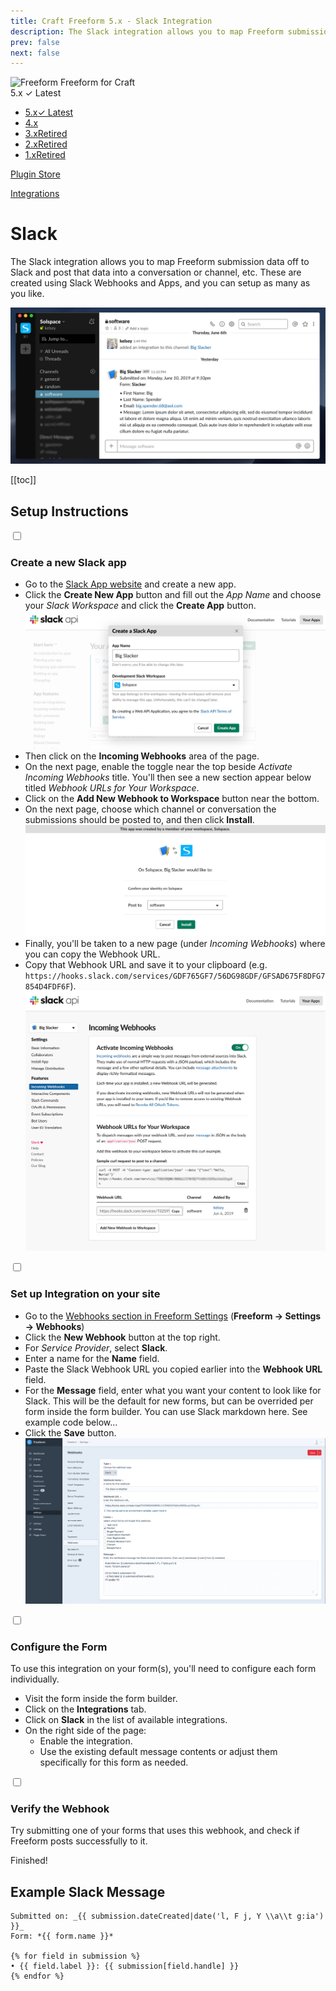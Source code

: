 ```yaml
---
title: Craft Freeform 5.x - Slack Integration
description: The Slack integration allows you to map Freeform submission data off to Slack and post that data into a conversation or channel, etc.
prev: false
next: false
---
```


<meta property="og:image" content="https://docs.solspace.com/extras/social/craft/freeform/freeform.png" />

<div id="pr-heading">
    <img src="https://docs.solspace.com/extras/icons/products/freeform-icon.png" alt="Freeform" class="pr-image">
    <span class="pr-name">Freeform</span>
    <span class="pr-category">for Craft</span>
    <div class="pr-v-wrapper">
        <div class="pr-v">
            <span class="pr-v-v">5.x</span>
            <span class="pr-v-type pr-latest">✓ Latest</span>
            <span class="pr-v-arrow arrow down"></span>
        </div>
        <ul class="pr-v-list">
            <li><a href="/craft/freeform/v5/">5.x<span class="pr-v-type pr-latest">✓ Latest</span></a></li>
            <li><a href="/craft/freeform/v4/">4.x</a></li>
            <li><a href="/craft/freeform/v3/">3.x<span class="pr-v-type pr-retired">Retired</span></a></li>
            <li><a href="/craft/freeform/v2/">2.x<span class="pr-v-type pr-retired">Retired</span></a></li>
            <li><a href="/craft/freeform/v1/">1.x<span class="pr-v-type pr-retired">Retired</span></a></li>
        </ul>
    </div>
    <div class="pr-buy">
        <a href="https://plugins.craftcms.com/freeform" class="button button-blue"><span class="external-url">Plugin Store</span></a>
    </div>
</div>

<span class="page-section"><a href="/craft/freeform/v5/integrations/">Integrations</a></span>

# Slack <Badge type="pro" text="Pro" />
The Slack integration allows you to map Freeform submission data off to Slack and post that data into a conversation or channel, etc. These are created using Slack Webhooks and Apps, and you can setup as many as you like.

![Slack Webhook Integration](../images/cp_settings-slack-app.png)


[[toc]]


## Setup Instructions

<div class="step">
<label for="step1"><input type="checkbox" class="step-check" id="step1">

### Create a new Slack app

</label>

- Go to the [Slack App website](https://api.slack.com/apps/new) and create a new app.
- Click the **Create New App** button and fill out the _App Name_ and choose your _Slack Workspace_ and click the **Create App** button.
    ![Slack App creation](../images/cp_settings-slack-create1.png)
- Then click on the **Incoming Webhooks** area of the page.
- On the next page, enable the toggle near the top beside _Activate Incoming Webhooks_ title. You'll then see a new section appear below titled _Webhook URLs for Your Workspace_.
- Click on the **Add New Webhook to Workspace** button near the bottom.
- On the next page, choose which channel or conversation the submissions should be posted to, and then click **Install**.
    ![Slack App creation](../images/cp_settings-slack-create2.png)
- Finally, you'll be taken to a new page (under _Incoming Webhooks_) where you can copy the Webhook URL.
- Copy that Webhook URL and save it to your clipboard (e.g. `https://hooks.slack.com/services/GDF765GF7/56DG98GDF/GFSAD675F8DFG7854D4FDF6F`).
    ![Slack App creation](../images/cp_settings-slack-create3.png)

</div>

<div class="step">
<label for="step2"><input type="checkbox" class="step-check" id="step2">

### Set up Integration on your site

</label>

- Go to the [Webhooks section in Freeform Settings](../configuration/settings/#webhooks) (**Freeform → Settings → Webhooks**)
- Click the **New Webhook** button at the top right.
- For *Service Provider*, select **Slack**.
- Enter a name for the **Name** field.
- Paste the Slack Webhook URL you copied earlier into the **Webhook URL** field.
- For the **Message** field, enter what you want your content to look like for Slack. This will be the default for new forms, but can be overrided per form inside the form builder. You can use Slack markdown here. See example code below...
- Click the **Save** button.
    ![Slack Webhook setup inside Freeform](../images/cp_settings-slack.png)

</div>

<div class="step">
<label for="step3"><input type="checkbox" class="step-check" id="step3">

### Configure the Form

</label>

To use this integration on your form(s), you'll need to configure each form individually.

- Visit the form inside the form builder.
- Click on the **Integrations** tab.
- Click on **Slack** in the list of available integrations.
- On the right side of the page:
    - Enable the integration.
    - Use the existing default message contents or adjust them specifically for this form as needed.

</div>

<div class="step">
<label for="step4"><input type="checkbox" class="step-check" id="step4">

### Verify the Webhook

</label>

Try submitting one of your forms that uses this webhook, and check if Freeform posts successfully to it.

</div>

<div class="step-finished">Finished!</div>


## Example Slack Message

``` twig
Submitted on: _{{ submission.dateCreated|date('l, F j, Y \\a\\t g:ia') }}_
Form: *{{ form.name }}*

{% for field in submission %}
• {{ field.label }}: {{ submission[field.handle] }}
{% endfor %}
```